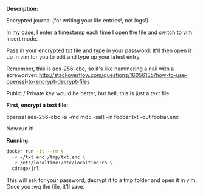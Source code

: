  **Description:**

 Encrypted journal (for writing your life entries!, not logs!)

 In my case, I enter a timestamp each time I open the file and switch to vim insert mode.
 
 Pass in your encrypted txt file and type in your password.
 It'll then open it up in vim for you to edit and type up your
 latest entry.

 Remember, this is aes-256-cbc, so it's like hammering a nail
 with a screwdriver: 
 http://stackoverflow.com/questions/16056135/how-to-use-openssl-to-encrypt-decrypt-files

 Public / Private key would be better, but hell, this is just a text file.

 **First, encrypt a text file:**

 openssl aes-256-cbc -a -md md5 -salt -in foobar.txt -out foobar.enc
 
 Now run it!

 **Running:**

 ```sh
 docker run -it --rm \
   -v ~/txt.enc:/tmp/txt.enc \
   -v /etc/localtime:/etc/localtime:ro \
   cdrage/jrl
 ```
 
 This will ask for your password, decrypt it to a tmp folder and open it in vim.
 Once you :wq the file, it'll save.
